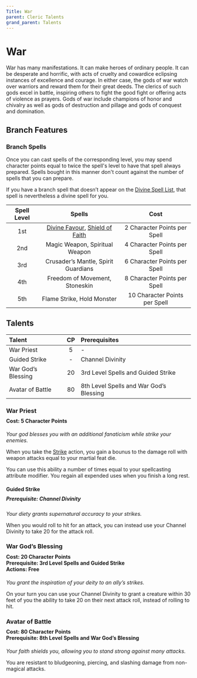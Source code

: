 ```yaml
---
Title: War
parent: Cleric Talents
grand_parent: Talents
---
```

 
# War
War has many manifestations. It can make heroes of ordinary people. It can be desperate and horrific, with acts of cruelty and cowardice eclipsing instances of excellence and courage. In either case, the gods of war watch over warriors and reward them for their great deeds. The clerics of such gods excel in battle, inspiring others to fight the good fight or offering acts of violence as prayers. Gods of war include champions of honor and chivalry as well as gods of destruction and pillage and gods of conquest and domination.

## Branch Features

### Branch Spells
Once you can cast spells of the corresponding level, you may spend character points equal to twice the spell's level to have that spell always prepared. Spells bought in this manner don't count against the number of spells that you can prepare.
 
If you have a branch spell that doesn’t appear on the [Divine Spell List](https://stormchaserroleplaying.com/stormchaserRPG/Spells/Lists/Divine/), that spell is nevertheless a divine spell for you.
 
| Spell Level | Spells | Cost |
|:-----------:|:------:|:----:|
| 1st | [Divine Favour](https://stormchaserroleplaying.com/stormchaserRPG/Spells/1/Evocation/#divine-favour), [Shield of Faith](https://stormchaserroleplaying.com/stormchaserRPG/Spells/1/Warding/#shield-of-faith) | 2 Character Points per Spell |
| 2nd | Magic Weapon, Spiritual Weapon| 4 Character Points per Spell |
| 3rd | Crusader’s Mantle, Spirit Guardians | 6 Character Points per Spell |
| 4th | Freedom of Movement, Stoneskin | 8 Character Points per Spell |
| 5th | Flame Strike, Hold Monster | 10 Character Points per Spell |


## Talents
 
| Talent | CP | Prerequisites |
|:-------|:--:|:--------------|
| War Priest         | 5  | - |
| Guided Strike      | -  | Channel Divinity |
| War God’s Blessing | 20 | 3rd Level Spells and Guided Strike |
| Avatar of Battle   | 80 | 8th Level Spells and War God’s Blessing |

### War Priest 
<div style="margin-top:-10px;"></div>
 
#### **Cost:** 5 Character Points
*Your god blesses you with an additional fanaticism while strike your enemies.* 

When you take the [Strike](https://stormchaserroleplaying.com/stormchaserRPG/Combat/Actions/Strike/) action, you gain a bounus to the damage roll with weapon attacks equal to your martial feat die. 

You can use this ability a number of times equal to your spellcasting attribute modifier. You regain all expended uses when you finish a long rest.

#### Guided Strike

<div style="margin-top:-10px;"></div>
 
##### **Prerequisite:** Channel Divinity
*Your diety grants supernatural accuracy to your strikes.* 

When you would roll to hit for an attack, you can instead use your Channel Divinity to take 20 for the attack roll.

### War God’s Blessing
 
<div style="margin-top:-10px;"></div>
 
#### **Cost:** 20 Character Points<br>**Prerequisite:** 3rd Level Spells and Guided Strike<br>**Actions:** Free
*You grant the inspiration of your deity to an ally’s strikes.* 

On your turn you can use your Channel Divinity to grant a creature within 30 feet of you the ability to take 20 on their next attack roll, instead of rolling to hit.

### Avatar of Battle
 
<div style="margin-top:-10px;"></div>
 
#### **Cost:** 80 Character Points<br>**Prerequisite:** 8th Level Spells and War God’s Blessing
*Your faith shields you, allowing you to stand strong against many attacks.*

You are resistant to bludgeoning, piercing, and slashing damage from non-magical attacks.
